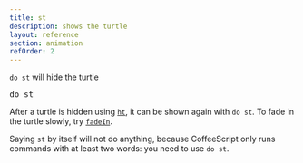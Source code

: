 ```yaml
---
title: st
description: shows the turtle
layout: reference
section: animation
refOrder: 2
---
```


`do st` will hide the turtle

<pre data-after='do ht&#13;pen red&#13;bk 200' class="jumbo">
do st
</pre>

After a turtle is hidden using [`ht`](ht.html), it can be
shown again with `do st`.
To fade in the turtle slowly, try [`fadeIn`](fadeIn.html).

Saying `st` by itself will not do anything, because
CoffeeScript only runs commands with at least two words:
you need to use `do st`.
